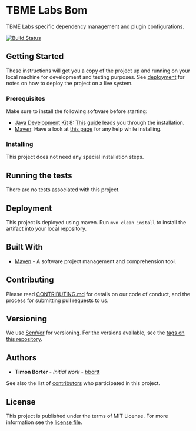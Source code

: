 # TBME Labs Bom

TBME Labs specific dependency management and plugin configurations.

[![Build Status](https://travis-ci.org/tbmelabs/tbmelabs-bom.svg?branch=master)](https://travis-ci.org/tbmelabs/tbmelabs-bom)

## Getting Started

These instructions will get you a copy of the project up and running on your local machine for development and testing purposes. See [deployment](https://github.com/tbmelabs/tbmelabs-bom/tree/master#deployment) for notes on how to deploy the project on a live system.

### Prerequisites

Make sure to install the following software before starting:

* [Java Development Kit 8](http://www.oracle.com/technetwork/java/javase/downloads/jdk8-downloads-2133151.html): [This guide](https://docs.oracle.com/javase/8/docs/technotes/guides/install/install_overview.html) leads you through the installation.
* [Maven](https://maven.apache.org/download.cgi): Have a look at [this page](https://maven.apache.org/install.html) for any help while installing.

### Installing

This project does not need any special installation steps.

## Running the tests

There are no tests associated with this project.

## Deployment

This project is deployed using maven. Run `mvn clean install` to install the artifact into your local repository.

## Built With

* [Maven](https://maven.apache.org/) - A software project management and comprehension tool.

## Contributing

Please read [CONTRIBUTING.md](https://github.com/tbmelabs/tbmelabs-bom/blob/master/CONTRIBUTING.md) for details on our code of conduct, and the process for submitting pull requests to us.

## Versioning

We use [SemVer](http://semver.org/) for versioning. For the versions available, see the [tags on this repository](https://github.com/tbmelabs/tbmelabs-bom/tags). 

## Authors

* **Timon Borter** - *Initial work* - [bbortt](https://github.com/bbortt)

See also the list of [contributors](https://github.com/tbmelabs/tbmelabs-bom/contributors) who participated in this project.

## License

This project is published under the terms of MIT License. For more information see the [license file](https://github.com/tbmelabs/tbmelabs-bom/blob/development/LICENSE).
